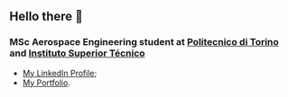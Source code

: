 ## Hello there 👋

### MSc Aerospace Engineering student at [Politecnico di Torino](https://github.com/polito) and [Instituto Superior Técnico](https://tecnico.ulisboa.pt/pt/)

- [My LinkedIn Profile](www.linkedin.com/in/alessandro-vignola-a16177334);<br>
- [My Portfolio](https://drive.google.com/drive/folders/1IMRZYeli9AByrICa0jDQaWDbglXnI6Fe).<br>

